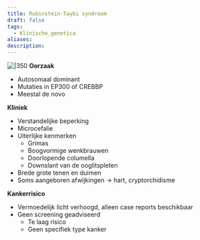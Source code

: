 ```yaml
---
title: Rubinstein-Taybi syndroom
draft: false
tags:
  - Klinische_genetica
aliases: 
description:
---
```



![|350](https://i.imgur.com/qaiPyxI.png)
**Oorzaak**
- Autosomaal dominant
- Mutaties in EP300 of CREBBP
- Meestal de novo

**Kliniek**
- Verstandelijke beperking
- Microcefalie
- Uiterlijke kenmerken 
	- Grimas
	- Boogvormige wenkbrauwen
	- Doorlopende columella
	- Downslant van de ooglitspleten
- Brede grote tenen en duimen
- Soms aangeboren afwijkingen → hart, cryptorchidisme

**Kankerrisico**
- Vermoedelijk licht verhoogd, alleen case reports beschikbaar
- Geen screening geadviseerd
	- Te laag risico
	- Geen specifiek type kanker



